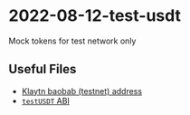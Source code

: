 # 2022-08-12-test-usdt

Mock tokens for test network only
## Useful Files

- [Klaytn baobab (testnet) address](./output/baobab.json)
- [`testUSDT` ABI](./abi/TestToken.json)

